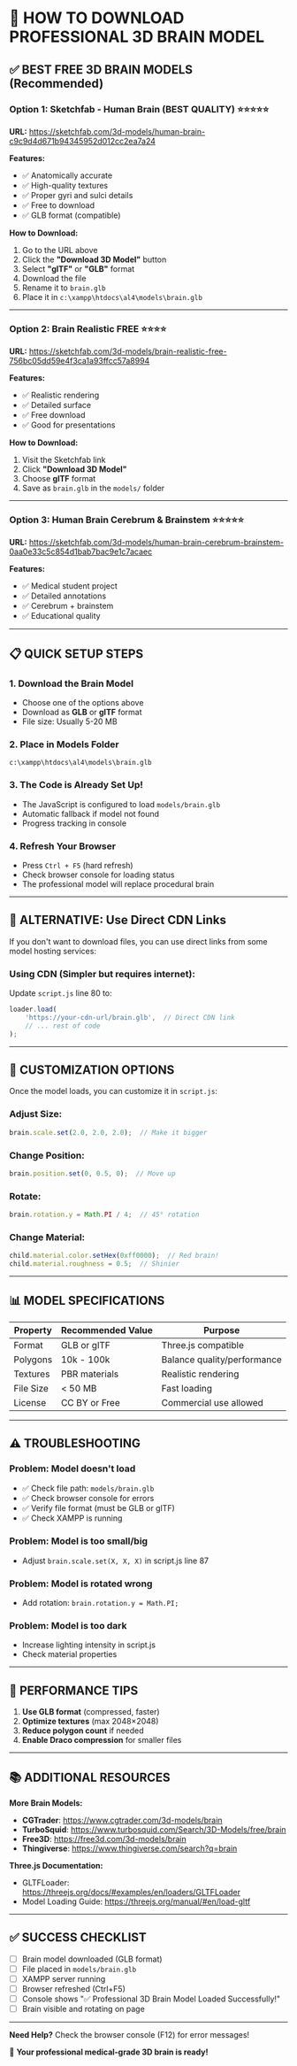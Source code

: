 # 🧠 HOW TO DOWNLOAD PROFESSIONAL 3D BRAIN MODEL

## ✅ BEST FREE 3D BRAIN MODELS (Recommended)

### **Option 1: Sketchfab - Human Brain (BEST QUALITY)** ⭐⭐⭐⭐⭐
**URL:** https://sketchfab.com/3d-models/human-brain-c9c9d4d671b94345952d012cc2ea7a24

**Features:**
- ✅ Anatomically accurate
- ✅ High-quality textures
- ✅ Proper gyri and sulci details
- ✅ Free to download
- ✅ GLB format (compatible)

**How to Download:**
1. Go to the URL above
2. Click the **"Download 3D Model"** button
3. Select **"glTF"** or **"GLB"** format
4. Download the file
5. Rename it to `brain.glb`
6. Place it in `c:\xampp\htdocs\al4\models\brain.glb`

---

### **Option 2: Brain Realistic FREE** ⭐⭐⭐⭐
**URL:** https://sketchfab.com/3d-models/brain-realistic-free-756bc05dd59e4f3ca1a93ffcc57a8994

**Features:**
- ✅ Realistic rendering
- ✅ Detailed surface
- ✅ Free download
- ✅ Good for presentations

**How to Download:**
1. Visit the Sketchfab link
2. Click **"Download 3D Model"**
3. Choose **glTF** format
4. Save as `brain.glb` in the `models/` folder

---

### **Option 3: Human Brain Cerebrum & Brainstem** ⭐⭐⭐⭐⭐
**URL:** https://sketchfab.com/3d-models/human-brain-cerebrum-brainstem-0aa0e33c5c854d1bab7bac9e1c7acaec

**Features:**
- ✅ Medical student project
- ✅ Detailed annotations
- ✅ Cerebrum + brainstem
- ✅ Educational quality

---

## 📋 QUICK SETUP STEPS

### 1. **Download the Brain Model**
   - Choose one of the options above
   - Download as **GLB** or **glTF** format
   - File size: Usually 5-20 MB

### 2. **Place in Models Folder**
   ```
   c:\xampp\htdocs\al4\models\brain.glb
   ```

### 3. **The Code is Already Set Up!**
   - The JavaScript is configured to load `models/brain.glb`
   - Automatic fallback if model not found
   - Progress tracking in console

### 4. **Refresh Your Browser**
   - Press `Ctrl + F5` (hard refresh)
   - Check browser console for loading status
   - The professional model will replace procedural brain

---

## 🎨 ALTERNATIVE: Use Direct CDN Links

If you don't want to download files, you can use direct links from some model hosting services:

### Using CDN (Simpler but requires internet):

Update `script.js` line 80 to:
```javascript
loader.load(
    'https://your-cdn-url/brain.glb',  // Direct CDN link
    // ... rest of code
);
```

---

## 🔧 CUSTOMIZATION OPTIONS

Once the model loads, you can customize it in `script.js`:

### **Adjust Size:**
```javascript
brain.scale.set(2.0, 2.0, 2.0);  // Make it bigger
```

### **Change Position:**
```javascript
brain.position.set(0, 0.5, 0);  // Move up
```

### **Rotate:**
```javascript
brain.rotation.y = Math.PI / 4;  // 45° rotation
```

### **Change Material:**
```javascript
child.material.color.setHex(0xff0000);  // Red brain!
child.material.roughness = 0.5;  // Shinier
```

---

## 📊 MODEL SPECIFICATIONS

| Property | Recommended Value | Purpose |
|----------|------------------|---------|
| Format | GLB or glTF | Three.js compatible |
| Polygons | 10k - 100k | Balance quality/performance |
| Textures | PBR materials | Realistic rendering |
| File Size | < 50 MB | Fast loading |
| License | CC BY or Free | Commercial use allowed |

---

## ⚠️ TROUBLESHOOTING

### **Problem: Model doesn't load**
- ✅ Check file path: `models/brain.glb`
- ✅ Check browser console for errors
- ✅ Verify file format (must be GLB or glTF)
- ✅ Check XAMPP is running

### **Problem: Model is too small/big**
- Adjust `brain.scale.set(X, X, X)` in script.js line 87

### **Problem: Model is rotated wrong**
- Add rotation: `brain.rotation.y = Math.PI;`

### **Problem: Model is too dark**
- Increase lighting intensity in script.js
- Check material properties

---

## 🚀 PERFORMANCE TIPS

1. **Use GLB format** (compressed, faster)
2. **Optimize textures** (max 2048×2048)
3. **Reduce polygon count** if needed
4. **Enable Draco compression** for smaller files

---

## 📚 ADDITIONAL RESOURCES

**More Brain Models:**
- **CGTrader**: https://www.cgtrader.com/3d-models/brain
- **TurboSquid**: https://www.turbosquid.com/Search/3D-Models/free/brain
- **Free3D**: https://free3d.com/3d-models/brain
- **Thingiverse**: https://www.thingiverse.com/search?q=brain

**Three.js Documentation:**
- GLTFLoader: https://threejs.org/docs/#examples/en/loaders/GLTFLoader
- Model Loading Guide: https://threejs.org/manual/#en/load-gltf

---

## ✅ SUCCESS CHECKLIST

- [ ] Brain model downloaded (GLB format)
- [ ] File placed in `models/brain.glb`
- [ ] XAMPP server running
- [ ] Browser refreshed (Ctrl+F5)
- [ ] Console shows "✅ Professional 3D Brain Model Loaded Successfully!"
- [ ] Brain visible and rotating on page

---

**Need Help?** Check the browser console (F12) for error messages!

🎉 **Your professional medical-grade 3D brain is ready!**
